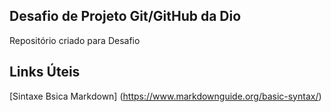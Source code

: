 ## Desafio de Projeto Git/GitHub da Dio

Repositório criado para Desafio
## Links Úteis
[Sintaxe Bsica Markdown] (https://www.markdownguide.org/basic-syntax/)
